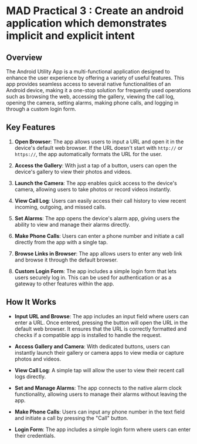 # MAD Practical 3 : Create an android application which demonstrates implicit and explicit intent

## Overview

The Android Utility App is a multi-functional application designed to enhance the user experience by offering a variety of useful features. This app provides seamless access to several native functionalities of an Android device, making it a one-stop solution for frequently used operations such as browsing the web, accessing the gallery, viewing the call log, opening the camera, setting alarms, making phone calls, and logging in through a custom login form.

## Key Features

1. **Open Browser**: The app allows users to input a URL and open it in the device's default web browser. If the URL doesn't start with `http://` or `https://`, the app automatically formats the URL for the user.

2. **Access the Gallery**: With just a tap of a button, users can open the device's gallery to view their photos and videos.

3. **Launch the Camera**: The app enables quick access to the device's camera, allowing users to take photos or record videos instantly.

4. **View Call Log**: Users can easily access their call history to view recent incoming, outgoing, and missed calls.

5. **Set Alarms**: The app opens the device's alarm app, giving users the ability to view and manage their alarms directly.

6. **Make Phone Calls**: Users can enter a phone number and initiate a call directly from the app with a single tap.

7. **Browse Links in Browser**: The app allows users to enter any web link and browse it through the default browser.

8. **Custom Login Form**: The app includes a simple login form that lets users securely log in. This can be used for authentication or as a gateway to other features within the app.

## How It Works

- **Input URL and Browse**: The app includes an input field where users can enter a URL. Once entered, pressing the button will open the URL in the default web browser. It ensures that the URL is correctly formatted and checks if a compatible app is installed to handle the request.

- **Access Gallery and Camera**: With dedicated buttons, users can instantly launch their gallery or camera apps to view media or capture photos and videos.

- **View Call Log**: A simple tap will allow the user to view their recent call logs directly.

- **Set and Manage Alarms**: The app connects to the native alarm clock functionality, allowing users to manage their alarms without leaving the app.

- **Make Phone Calls**: Users can input any phone number in the text field and initiate a call by pressing the "Call" button.

- **Login Form**: The app includes a simple login form where users can enter their credentials.
